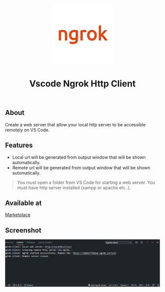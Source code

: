 <div align="center" id="top"> 
  <img src="images/logo.png"  width="200px" alt="Vscode Ngrok Http Client" />
</div>

<h1 align="center">Vscode Ngrok Http Client</h1>
<br />

## About
Create a web server that allow your local http server to be accessible remotely on VS Code.

## Features

* Local url will be generated from output window that will be shown automatically.
* Remote url will be generated from output window that will be shown automatically.
> You must open a folder from VS Code for starting a web server.
> You must have http server installed (xampp or apache etc..).

## Available at
[Marketplace](https://marketplace.visualstudio.com/items?itemName=KaramAlhamoud.vscode-ngrok-client-http)


## Screenshot

![Preview](images/demo.png)
